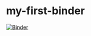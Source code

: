 # my-first-binder

[![Binder](https://mybinder.org/badge_logo.svg)](https://mybinder.org/v2/gh/SrChucho/my-first-binder/master)
